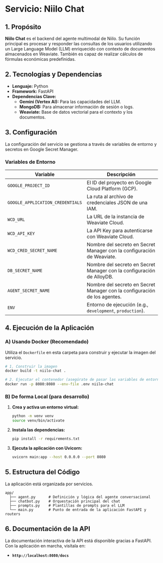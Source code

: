 # Servicio: Niilo Chat

## 1. Propósito

**Niilo Chat** es el backend del agente multimodal de Niilo. Su función principal es procesar y responder las consultas de los usuarios utilizando un Large Language Model (LLM) enriquecido con contexto de documentos almacenados en Weaviate. También es capaz de realizar cálculos de fórmulas económicas predefinidas.

## 2. Tecnologías y Dependencias

* **Lenguaje:** Python
* **Framework:** FastAPI
* **Dependencias Clave:**
    * **Gemini (Vertex AI):** Para las capacidades del LLM.
    * **MongoDB:** Para almacenar información de sesión o logs.
    * **Weaviate:** Base de datos vectorial para el contexto y los documentos.

## 3. Configuración

La configuración del servicio se gestiona a través de variables de entorno y secretos en Google Secret Manager.

### Variables de Entorno

| Variable                 | Descripción                                                              |
| ------------------------ | ------------------------------------------------------------------------ |
| `GOOGLE_PROJECT_ID`      | El ID del proyecto en Google Cloud Platform (GCP).                       |
| `GOOGLE_APPLICATION_CREDENTIALS` | La ruta al archivo de credenciales JSON de una IAM.              |
| `WCD_URL`                | La URL de la instancia de Weaviate Cloud.                                |
| `WCD_API_KEY`            | La API Key para autenticarse con Weaviate Cloud.                         |
| `WCD_CRED_SECRET_NAME`   | Nombre del secreto en Secret Manager con la configuración de Weaviate.   |
| `DB_SECRET_NAME`         | Nombre del secreto en Secret Manager con la configuración de AlloyDB.    |
| `AGENT_SECRET_NAME`      | Nombre del secreto en Secret Manager con la configuración de los agentes.|
| `ENV`                    | Entorno de ejecución (e.g., `development`, `production`).                |

## 4. Ejecución de la Aplicación

### A) Usando Docker (Recomendado)
Utiliza el `Dockerfile` en esta carpeta para construir y ejecutar la imagen del servicio.

```bash
# 1. Construir la imagen
docker build -t niilo-chat .

# 2. Ejecutar el contenedor (asegúrate de pasar las variables de entorno)
docker run -p 8080:8080 --env-file .env niilo-chat
```

### B) De forma Local (para desarrollo)
1.  **Crea y activa un entorno virtual:**
    ```bash
    python -m venv venv
    source venv/bin/activate
    ```
2.  **Instala las dependencias:**
    ```bash
    pip install -r requirements.txt
    ```
3.  **Ejecuta la aplicación con Uvicorn:**
    ```bash
    uvicorn main:app --host 0.0.0.0 --port 8080
    ```

## 5. Estructura del Código

La aplicación está organizada por servicios.

```
app/
  ├── agent.py      # Definición y lógica del agente conversacional
  ├── chatbot.py    # Orquestación principal del chat
  ├── prompts.py    # Plantillas de prompts para el LLM
  └── main.py       # Punto de entrada de la aplicación FastAPI y routers
```

## 6. Documentación de la API

La documentación interactiva de la API está disponible gracias a FastAPI. Con la aplicación en marcha, visítala en:

* **`http://localhost:8080/docs`**